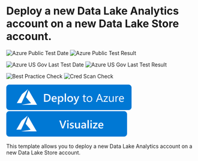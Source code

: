 # Deploy a new Data Lake Analytics account on a new Data Lake Store account.

![Azure Public Test Date](https://azurequickstartsservice.blob.core.windows.net/badges/101-data-lake-analytics/PublicLastTestDate.svg)
![Azure Public Test Result](https://azurequickstartsservice.blob.core.windows.net/badges/101-data-lake-analytics/PublicDeployment.svg)

![Azure US Gov Last Test Date](https://azurequickstartsservice.blob.core.windows.net/badges/101-data-lake-analytics/FairfaxLastTestDate.svg)
![Azure US Gov Last Test Result](https://azurequickstartsservice.blob.core.windows.net/badges/101-data-lake-analytics/FairfaxDeployment.svg)

![Best Practice Check](https://azurequickstartsservice.blob.core.windows.net/badges/101-data-lake-analytics/BestPracticeResult.svg)
![Cred Scan Check](https://azurequickstartsservice.blob.core.windows.net/badges/101-data-lake-analytics/CredScanResult.svg)

[![Deploy To Azure](https://raw.githubusercontent.com/Azure/azure-quickstart-templates/master/1-CONTRIBUTION-GUIDE/images/deploytoazure.svg?sanitize=true)](https://portal.azure.com/#create/Microsoft.Template/uri/https%3A%2F%2Fraw.githubusercontent.com%2FAzure%2Fazure-quickstart-templates%2Fmaster%2F101-data-lake-analytics%2Fazuredeploy.json)
[![Visualize](https://raw.githubusercontent.com/Azure/azure-quickstart-templates/master/1-CONTRIBUTION-GUIDE/images/visualizebutton.svg?sanitize=true)](http://armviz.io/#/?load=https%3A%2F%2Fraw.githubusercontent.com%2FAzure%2Fazure-quickstart-templates%2Fmaster%2F101-data-lake-analytics%2Fazuredeploy.json)

This template allows you to deploy a new Data Lake Analytics account on a new Data Lake Store account.